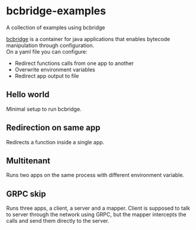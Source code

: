 # bcbridge-examples

A collection of examples using bcbridge

[bcbridge](https://github.com/beothorn/bcbridge) is a container for java applications 
that enables bytecode manipulation through configuration.  
On a yaml file you can configure:  
- Redirect functions calls from one app to another
- Overwrite environment variables
- Redirect app output to file

## Hello world

Minimal setup to run bcbridge.  

## Redirection on same app

Redirects a function inside a single app.

## Multitenant  

Runs two apps on the same process with different environment variable.

## GRPC skip

Runs three apps, a client, a server and a mapper. Client is supposed to talk to server through the network using GRPC, but the mapper intercepts the calls and send them directly to the server.
